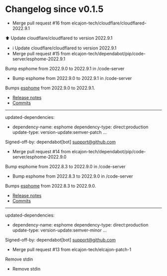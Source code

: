# Changelog since v0.1.5
- Merge pull request #16 from elcajon-tech/cloudflare/cloudflared-2022.9.1

⬆️ Update cloudflare/cloudflared to version 2022.9.1 
- ℹ️ Update cloudflare/cloudflared to version 2022.9.1 
- Merge pull request #15 from elcajon-tech/dependabot/pip/code-server/esphome-2022.9.1

Bump esphome from 2022.9.0 to 2022.9.1 in /code-server 
- Bump esphome from 2022.9.0 to 2022.9.1 in /code-server

Bumps [esphome](https://github.com/esphome/esphome) from 2022.9.0 to 2022.9.1.
- [Release notes](https://github.com/esphome/esphome/releases)
- [Commits](https://github.com/esphome/esphome/compare/2022.9.0...2022.9.1)

---
updated-dependencies:
- dependency-name: esphome
  dependency-type: direct:production
  update-type: version-update:semver-patch
...

Signed-off-by: dependabot[bot] <support@github.com> 
- Merge pull request #14 from elcajon-tech/dependabot/pip/code-server/esphome-2022.9.0

Bump esphome from 2022.8.3 to 2022.9.0 in /code-server 
- Bump esphome from 2022.8.3 to 2022.9.0 in /code-server

Bumps [esphome](https://github.com/esphome/esphome) from 2022.8.3 to 2022.9.0.
- [Release notes](https://github.com/esphome/esphome/releases)
- [Commits](https://github.com/esphome/esphome/compare/2022.8.3...2022.9.0)

---
updated-dependencies:
- dependency-name: esphome
  dependency-type: direct:production
  update-type: version-update:semver-minor
...

Signed-off-by: dependabot[bot] <support@github.com> 
- Merge pull request #13 from elcajon-tech/elcajon-patch-1

Remove stdin 
- Remove stdin 
